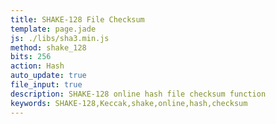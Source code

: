 ```yaml
---
title: SHAKE-128 File Checksum
template: page.jade
js: ./libs/sha3.min.js
method: shake_128
bits: 256
action: Hash
auto_update: true
file_input: true
description: SHAKE-128 online hash file checksum function
keywords: SHAKE-128,Keccak,shake,online,hash,checksum
---
```


